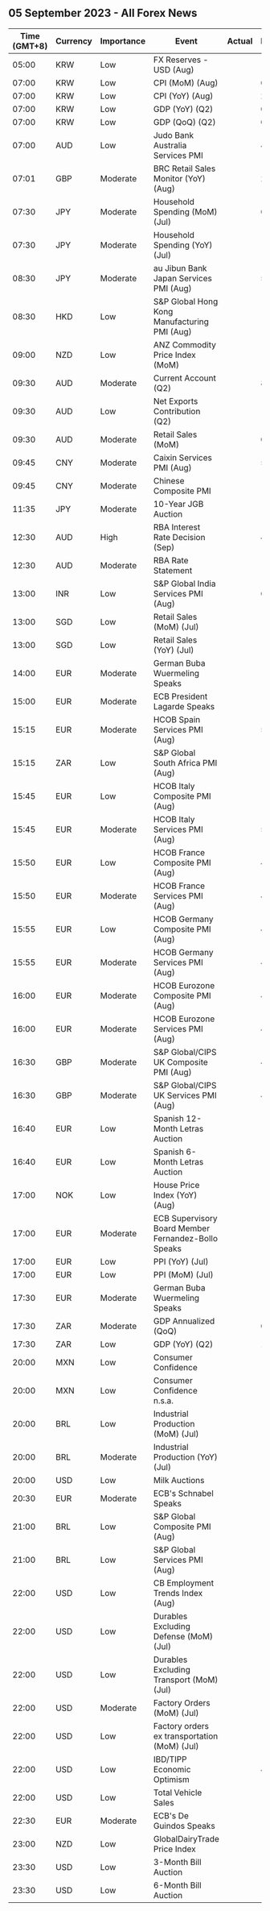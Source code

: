 ## 05 September 2023 - All Forex News

| Time (GMT+8) | Currency | Importance | Event | Actual | Forecast | Previous |
|------|----------|------------|-------|--------|----------|----------|
| 05:00 | KRW | Low | FX Reserves - USD (Aug) |  |  | 421.80B |
| 07:00 | KRW | Low | CPI (MoM) (Aug) |  | 0.3% | 0.1% |
| 07:00 | KRW | Low | CPI (YoY) (Aug) |  | 2.7% | 2.3% |
| 07:00 | KRW | Low | GDP (YoY) (Q2) |  | 0.9% | 0.9% |
| 07:00 | KRW | Low | GDP (QoQ) (Q2) |  | 0.3% | 0.6% |
| 07:00 | AUD | Low | Judo Bank Australia Services PMI |  | 46.7 | 47.9 |
| 07:01 | GBP | Moderate | BRC Retail Sales Monitor (YoY) (Aug) |  | 2.2% | 1.8% |
| 07:30 | JPY | Moderate | Household Spending (MoM) (Jul) |  | 0.7% | 0.9% |
| 07:30 | JPY | Moderate | Household Spending (YoY) (Jul) |  | -2.5% | -4.2% |
| 08:30 | JPY | Moderate | au Jibun Bank Japan Services PMI (Aug) |  | 54.3 | 53.8 |
| 08:30 | HKD | Low | S&P Global Hong Kong Manufacturing PMI (Aug) |  |  | 49.4 |
| 09:00 | NZD | Low | ANZ Commodity Price Index (MoM) |  |  | -2.6% |
| 09:30 | AUD | Moderate | Current Account (Q2) |  | 8.1B | 12.3B |
| 09:30 | AUD | Low | Net Exports Contribution (Q2) |  |  | -0.2% |
| 09:30 | AUD | Moderate | Retail Sales (MoM) |  | 0.5% | -0.8% |
| 09:45 | CNY | Moderate | Caixin Services PMI (Aug) |  | 53.6 | 54.1 |
| 09:45 | CNY | Moderate | Chinese Composite PMI |  |  | 51.3 |
| 11:35 | JPY | Moderate | 10-Year JGB Auction |  |  | 0.594% |
| 12:30 | AUD | High | RBA Interest Rate Decision (Sep) |  | 4.10% | 4.10% |
| 12:30 | AUD | Moderate | RBA Rate Statement |  |  |  |
| 13:00 | INR | Low | S&P Global India Services PMI (Aug) |  | 61.0 | 62.3 |
| 13:00 | SGD | Low | Retail Sales (MoM) (Jul) |  |  | -0.8% |
| 13:00 | SGD | Low | Retail Sales (YoY) (Jul) |  |  | 1.1% |
| 14:00 | EUR | Moderate | German Buba Wuermeling Speaks |  |  |  |
| 15:00 | EUR | Moderate | ECB President Lagarde Speaks |  |  |  |
| 15:15 | EUR | Moderate | HCOB Spain Services PMI (Aug) |  | 51.5 | 52.8 |
| 15:15 | ZAR | Low | S&P Global South Africa PMI (Aug) |  |  | 48.2 |
| 15:45 | EUR | Low | HCOB Italy Composite PMI (Aug) |  |  | 48.9 |
| 15:45 | EUR | Moderate | HCOB Italy Services PMI (Aug) |  | 50.2 | 51.5 |
| 15:50 | EUR | Low | HCOB France Composite PMI (Aug) |  | 46.6 | 46.6 |
| 15:50 | EUR | Moderate | HCOB France Services PMI (Aug) |  | 46.7 | 47.1 |
| 15:55 | EUR | Low | HCOB Germany Composite PMI (Aug) |  | 44.7 | 48.5 |
| 15:55 | EUR | Moderate | HCOB Germany Services PMI (Aug) |  | 47.3 | 52.3 |
| 16:00 | EUR | Moderate | HCOB Eurozone Composite PMI (Aug) |  | 47.0 | 48.6 |
| 16:00 | EUR | Moderate | HCOB Eurozone Services PMI (Aug) |  | 48.3 | 50.9 |
| 16:30 | GBP | Moderate | S&P Global/CIPS UK Composite PMI (Aug) |  | 47.9 | 50.8 |
| 16:30 | GBP | Moderate | S&P Global/CIPS UK Services PMI (Aug) |  | 48.7 | 51.5 |
| 16:40 | EUR | Low | Spanish 12-Month Letras Auction |  |  | 3.664% |
| 16:40 | EUR | Low | Spanish 6-Month Letras Auction |  |  | 3.639% |
| 17:00 | NOK | Low | House Price Index (YoY) (Aug) |  |  | -0.20% |
| 17:00 | EUR | Moderate | ECB Supervisory Board Member Fernandez-Bollo Speaks |  |  |  |
| 17:00 | EUR | Low | PPI (YoY) (Jul) |  | -7.6% | -3.4% |
| 17:00 | EUR | Low | PPI (MoM) (Jul) |  | -0.6% | -0.4% |
| 17:30 | EUR | Moderate | German Buba Wuermeling Speaks |  |  |  |
| 17:30 | ZAR | Moderate | GDP Annualized (QoQ) |  | 0.1% | 0.4% |
| 17:30 | ZAR | Low | GDP (YoY) (Q2) |  | 1.2% | 0.2% |
| 20:00 | MXN | Low | Consumer Confidence |  |  | 46.2 |
| 20:00 | MXN | Low | Consumer Confidence n.s.a. |  |  | 46.4 |
| 20:00 | BRL | Low | Industrial Production (MoM) (Jul) |  | -0.3% | 0.1% |
| 20:00 | BRL | Moderate | Industrial Production (YoY) (Jul) |  | -0.5% | 0.3% |
| 20:00 | USD | Low | Milk Auctions |  |  | 2,875.0 |
| 20:30 | EUR | Moderate | ECB's Schnabel Speaks |  |  |  |
| 21:00 | BRL | Low | S&P Global Composite PMI (Aug) |  |  | 49.6 |
| 21:00 | BRL | Low | S&P Global Services PMI (Aug) |  |  | 50.2 |
| 22:00 | USD | Low | CB Employment Trends Index (Aug) |  |  | 115.45 |
| 22:00 | USD | Low | Durables Excluding Defense (MoM) (Jul) |  |  | -5.4% |
| 22:00 | USD | Low | Durables Excluding Transport (MoM) (Jul) |  |  | 0.5% |
| 22:00 | USD | Moderate | Factory Orders (MoM) (Jul) |  | -2.5% | 2.3% |
| 22:00 | USD | Low | Factory orders ex transportation (MoM) (Jul) |  |  | 0.2% |
| 22:00 | USD | Low | IBD/TIPP Economic Optimism |  | 41.1 | 40.3 |
| 22:00 | USD | Low | Total Vehicle Sales |  |  | 15.70M |
| 22:30 | EUR | Moderate | ECB's De Guindos Speaks |  |  |  |
| 23:00 | NZD | Low | GlobalDairyTrade Price Index |  |  | -7.4% |
| 23:30 | USD | Low | 3-Month Bill Auction |  |  | 5.340% |
| 23:30 | USD | Low | 6-Month Bill Auction |  |  | 5.350% |
